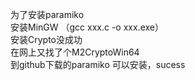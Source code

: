 为了安装paramiko   
安装MinGW  （gcc xxx.c -o xxx.exe）   
安装Crypto没成功   
在网上又找了个M2CryptoWin64   
到github下载的paramiko 可以安装，sucess